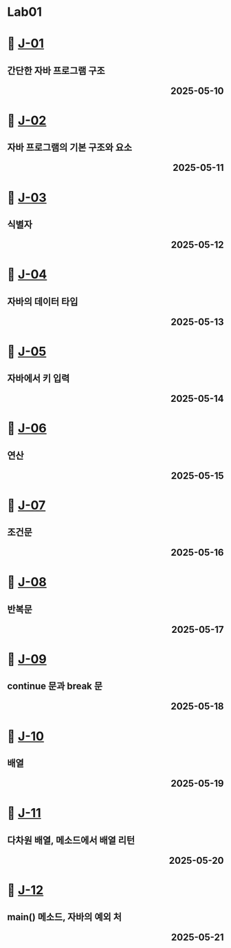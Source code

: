 # Lab01

# 📖 [J-01](./J_01.md) 
**간단한 자바 프로그램 구조** <p align='right'>2025-05-10</p>
---

# 📖 [J-02](./J_02.md) 
**자바 프로그램의 기본 구조와 요소** <p align='right'>2025-05-11</p>
---
# 📖 [J-03](./J_03.md) 
**식별자** <p align='right'>2025-05-12</p>
---
# 📖 [J-04](./J_04.md)
**자바의 데이터 타입**<p align='right'>2025-05-13</p>
---
# 📖 [J-05](./J_05.md)
**자바에서 키 입력**<p align='right'>2025-05-14</p>
---
# 📖 [J-06](./J_06.md)
**연산**<p align='right'>2025-05-15</p>
---
# 📖 [J-07](./J_07.md)
**조건문**<p align='right'>2025-05-16</p>
---
# 📖 [J-08](./J_08.md)
**반복문**<p align='right'>2025-05-17</p>
---
# 📖 [J-09](./J_09.md)
**continue 문과 break 문**<p align='right'>2025-05-18</p>
---
# 📖 [J-10](./J_10.md)
**배열**<p align='right'>2025-05-19</p>
---
# 📖 [J-11](./J_11.md)
**다차원 배열, 메소드에서 배열 리턴**<p align='right'>2025-05-20</p>
---
# 📖 [J-12](./J_12.md)
**main() 메소드, 자바의 예외 처**<p align='right'>2025-05-21</p>
---

